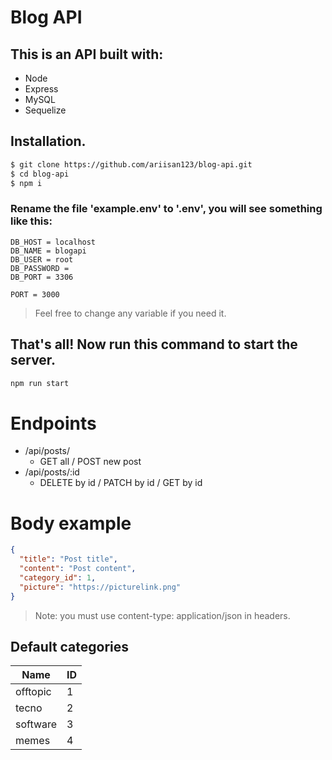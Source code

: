 # Blog API

## This is an API built with:

- Node
- Express
- MySQL
- Sequelize

## Installation.

```bash
$ git clone https://github.com/ariisan123/blog-api.git
$ cd blog-api
$ npm i
```

### Rename the file 'example.env' to '.env', you will see something like this:

```
DB_HOST = localhost
DB_NAME = blogapi
DB_USER = root
DB_PASSWORD =
DB_PORT = 3306

PORT = 3000
```

> Feel free to change any variable if you need it.

## That's all! Now run this command to start the server.

```bash
npm run start
```

# Endpoints

- /api/posts/
  - GET all / POST new post
- /api/posts/:id
  - DELETE by id / PATCH by id / GET by id

# Body example

```json
{
  "title": "Post title",
  "content": "Post content",
  "category_id": 1,
  "picture": "https://picturelink.png"
}
```

> Note: you must use content-type: application/json in headers.

## Default categories

| Name     | ID  |
| -------- | --- |
| offtopic | 1   |
| tecno    | 2   |
| software | 3   |
| memes    | 4   |
